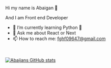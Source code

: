  Hi my name is Abaigan 👋

And I am Front end Developer 

- 🌱 I’m currently learning Python 🐍
- 💬 Ask me about React or Next
- 📫 How to reach me: fghf09647@gmail.com
<br>

[![Abaijans GitHub stats](https://github-readme-stats.vercel.app/api?username=Abaijan)](https://github.com/anuraghazra/github-readme-stats)

